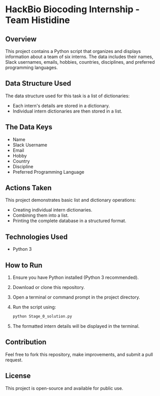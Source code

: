 # HackBio Biocoding Internship - Team Histidine

## Overview

This project contains a Python script that organizes and displays information about a team of six interns. The data includes their names, Slack usernames, emails, hobbies, countries, disciplines, and preferred programming languages.

## Data Structure Used

The data structure used for this task is a list of dictionaries:

- Each intern's details are stored in a dictionary.
- Individual intern dictionaries are then stored in a list.

## The Data Keys

- Name
- Slack Username
- Email
- Hobby
- Country
- Discipline
- Preferred Programming Language

## Actions Taken

This project demonstrates basic list and dictionary operations:

- Creating individual intern dictionaries.
- Combining them into a list.
- Printing the complete database in a structured format.

## Technologies Used

- Python 3

## How to Run

1. Ensure you have Python installed (Python 3 recommended).
2. Download or clone this repository.
3. Open a terminal or command prompt in the project directory.
4. Run the script using:

   ```sh
   python Stage_0_solution.py
   ```

5. The formatted intern details will be displayed in the terminal.

## Contribution

Feel free to fork this repository, make improvements, and submit a pull request.

## License

This project is open-source and available for public use.
